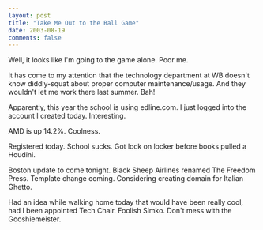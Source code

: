 ```yaml
---
layout: post
title: "Take Me Out to the Ball Game"
date: 2003-08-19
comments: false
---
```

Well, it looks like I'm going to the game alone. Poor me.




It has come to my attention that the technology department at WB doesn't know
diddly-squat about proper computer maintenance/usage. And they wouldn't let me
work there last summer. Bah!




Apparently, this year the school is using edline.com. I just logged into the
account I created today. Interesting.




AMD is up 14.2%. Coolness.




Registered today. School sucks. Got lock on locker before books pulled a
Houdini.




Boston update to come tonight. Black Sheep Airlines renamed The Freedom Press.
Template change coming. Considering creating domain for Italian Ghetto.




Had an idea while walking home today that would have been really cool, had I
been appointed Tech Chair. Foolish Simko. Don't mess with the Gooshiemeister.
